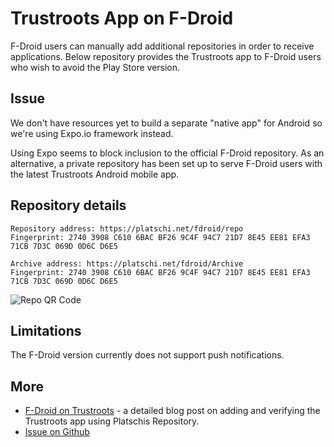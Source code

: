 # Trustroots App on F-Droid

F-Droid users can manually add additional repositories in order to receive applications. Below repository provides the Trustroots app to F-Droid users who wish to avoid the Play Store version.

## Issue

We don't have resources yet to build a separate "native app" for Android so we're using Expo.io framework instead.

Using Expo seems to block inclusion to the official F-Droid repository. As an alternative, a private repository has been set up to serve F-Droid users with the latest Trustroots Android mobile app.

## Repository details

```
Repository address: https://platschi.net/fdroid/repo
Fingerprint: 2740 3908 C610 6BAC BF26 9C4F 94C7 21D7 8E45 EE81 EFA3 71CB 7D3C 069D 0D6C D6E5

Archive address: https://platschi.net/fdroid/Archive
Fingerprint: 2740 3908 C610 6BAC BF26 9C4F 94C7 21D7 8E45 EE81 EFA3 71CB 7D3C 069D 0D6C D6E5
```

![Repo QR Code](/assets/img/fdroid.png)

## Limitations

The F-Droid version currently does not support push notifications.

## More
* [F-Droid on Trustroots](https://platschi.net/f-droid-repository-for-trustroots.html) - a detailed blog post on adding and verifying the Trustroots app using Platschis Repository.
* [Issue on Github](https://github.com/Trustroots/trustroots-expo-mobile/issues/3)
